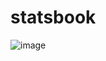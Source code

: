 # statsbook

![image](https://user-images.githubusercontent.com/543384/142135901-5573f02c-629a-4fc1-af35-1f127bd408be.png)
